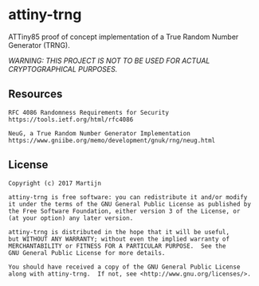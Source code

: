 attiny-trng
===========

ATTiny85 proof of concept implementation of a True Random Number Generator (TRNG).

*WARNING: THIS PROJECT IS NOT TO BE USED FOR ACTUAL CRYPTOGRAPHICAL PURPOSES.*

Resources
---------

```
RFC 4086 Randomness Requirements for Security
https://tools.ietf.org/html/rfc4086

NeuG, a True Random Number Generator Implementation
https://www.gniibe.org/memo/development/gnuk/rng/neug.html
```

License
-------

```
Copyright (c) 2017 Martijn

attiny-trng is free software: you can redistribute it and/or modify
it under the terms of the GNU General Public License as published by
the Free Software Foundation, either version 3 of the License, or
(at your option) any later version.

attiny-trng is distributed in the hope that it will be useful,
but WITHOUT ANY WARRANTY; without even the implied warranty of
MERCHANTABILITY or FITNESS FOR A PARTICULAR PURPOSE.  See the
GNU General Public License for more details.

You should have received a copy of the GNU General Public License
along with attiny-trng.  If not, see <http://www.gnu.org/licenses/>.
```

